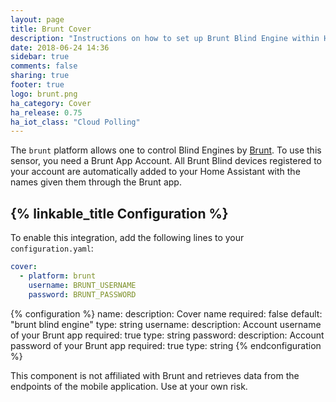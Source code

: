 ```yaml
---
layout: page
title: Brunt Cover
description: "Instructions on how to set up Brunt Blind Engine within Home Assistant."
date: 2018-06-24 14:36
sidebar: true
comments: false
sharing: true
footer: true
logo: brunt.png
ha_category: Cover
ha_release: 0.75
ha_iot_class: "Cloud Polling"
---
```


The `brunt` platform allows one to control Blind Engines by [Brunt](https://www.brunt.co). To use this sensor, you need a Brunt App Account. All Brunt Blind devices registered to your account are automatically added to your Home Assistant with the names given them through the Brunt app.

## {% linkable_title Configuration %}

To enable this integration, add the following lines to your `configuration.yaml`:

```yaml
cover:
  - platform: brunt
    username: BRUNT_USERNAME
    password: BRUNT_PASSWORD
```

{% configuration %}
name:
  description: Cover name
  required: false
  default: "brunt blind engine"
  type: string
username:
  description: Account username of your Brunt app
  required: true
  type: string
password:
  description: Account password of your Brunt app
  required: true
  type: string
{% endconfiguration %}

<p class='note warning'>
This component is not affiliated with Brunt and retrieves data from the endpoints of the mobile application. Use at your own risk.
</p>
